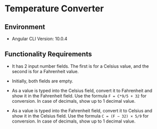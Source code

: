 # Temperature Converter

## Environment 

- Angular CLI Version: 10.0.4



## Functionality Requirements

- It has 2 input number fields. The first is for a Celsius value, and the second is for a Fahrenheit value.

- Initially, both fields are empty.

- As a value is typed into the Celsius field, convert it to Fahrenheit and show it in the Fahrenheit field. Use the formula `F = C*9/5 + 32` for conversion. In case of decimals, show up to 1 decimal value.

- As a value is typed into the Fahrenheit field, convert it to Celsius and show it in the Celsius field. Use the formula `C = (F − 32) × 5/9` for conversion. In case of decimals, show up to 1 decimal value.

